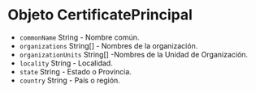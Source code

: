 # Objeto CertificatePrincipal

* `commonName` String - Nombre común.
* `organizations` String[] - Nombres de la organización.
* `organizationUnits` String[] -Nombres de la Unidad de Organización.
* `locality` String - Localidad.
* `state` String - Estado o Provincia.
* `country` String - País o región.
